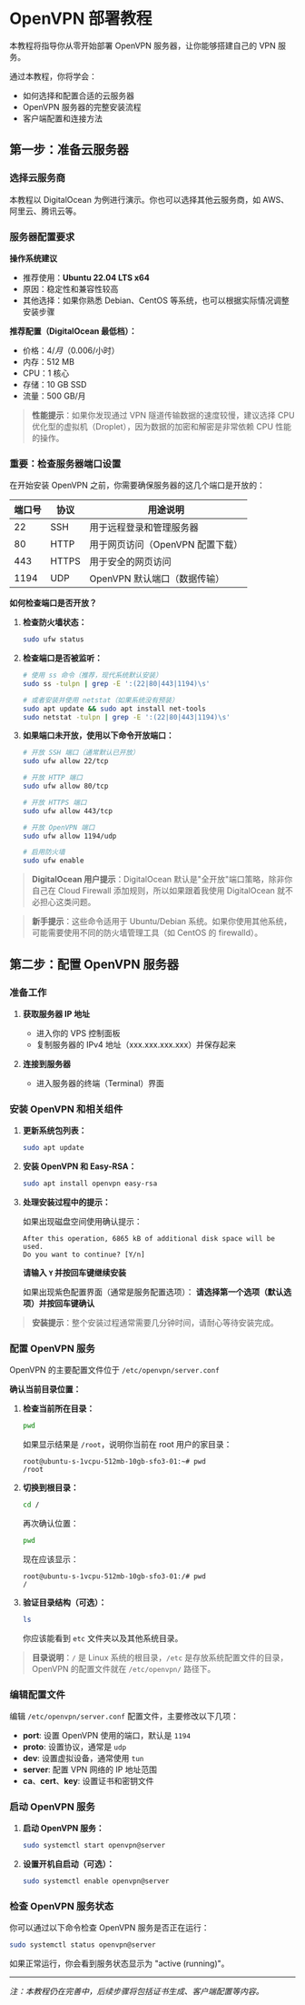 # OpenVPN 部署教程

本教程将指导你从零开始部署 OpenVPN 服务器，让你能够搭建自己的 VPN 服务。

通过本教程，你将学会：
- 如何选择和配置合适的云服务器
- OpenVPN 服务器的完整安装流程
- 客户端配置和连接方法

## 第一步：准备云服务器

### 选择云服务商
本教程以 DigitalOcean 为例进行演示。你也可以选择其他云服务商，如 AWS、阿里云、腾讯云等。

### 服务器配置要求

**操作系统建议**
- 推荐使用：**Ubuntu 22.04 LTS x64**
- 原因：稳定性和兼容性较高
- 其他选择：如果你熟悉 Debian、CentOS 等系统，也可以根据实际情况调整安装步骤

**推荐配置（DigitalOcean 最低档）：**
- 价格：$4/月（$0.006/小时）
- 内存：512 MB
- CPU：1 核心
- 存储：10 GB SSD
- 流量：500 GB/月

> **性能提示**：如果你发现通过 VPN 隧道传输数据的速度较慢，建议选择 CPU 优化型的虚拟机（Droplet），因为数据的加密和解密是非常依赖 CPU 性能的操作。

### 重要：检查服务器端口设置

在开始安装 OpenVPN 之前，你需要确保服务器的这几个端口是开放的：

| 端口号 | 协议 | 用途说明 |
|--------|------|----------|
| 22 | SSH | 用于远程登录和管理服务器 |
| 80 | HTTP | 用于网页访问（OpenVPN 配置下载） |
| 443 | HTTPS | 用于安全的网页访问 |
| 1194 | UDP | OpenVPN 默认端口（数据传输） |

**如何检查端口是否开放？**

1. **检查防火墙状态：**
   ```bash
   sudo ufw status
   ```

2. **检查端口是否被监听：**
   ```bash
   # 使用 ss 命令（推荐，现代系统默认安装）
   sudo ss -tulpn | grep -E ':(22|80|443|1194)\s'
   
   # 或者安装并使用 netstat（如果系统没有预装）
   sudo apt update && sudo apt install net-tools
   sudo netstat -tulpn | grep -E ':(22|80|443|1194)\s'
   ```

3. **如果端口未开放，使用以下命令开放端口：**
   ```bash
   # 开放 SSH 端口（通常默认已开放）
   sudo ufw allow 22/tcp
   
   # 开放 HTTP 端口
   sudo ufw allow 80/tcp
   
   # 开放 HTTPS 端口
   sudo ufw allow 443/tcp
   
   # 开放 OpenVPN 端口
   sudo ufw allow 1194/udp
   
   # 启用防火墙
   sudo ufw enable
   ```

> **DigitalOcean 用户提示**：DigitalOcean 默认是"全开放"端口策略，除非你自己在 Cloud Firewall 添加规则，所以如果跟着我使用 DigitalOcean 就不必担心这类问题。

> **新手提示**：这些命令适用于 Ubuntu/Debian 系统。如果你使用其他系统，可能需要使用不同的防火墙管理工具（如 CentOS 的 firewalld）。

## 第二步：配置 OpenVPN 服务器

### 准备工作

1. **获取服务器 IP 地址**
   - 进入你的 VPS 控制面板
   - 复制服务器的 IPv4 地址（xxx.xxx.xxx.xxx）并保存起来

2. **连接到服务器**
   - 进入服务器的终端（Terminal）界面

### 安装 OpenVPN 和相关组件

1. **更新系统包列表：**
   ```bash
   sudo apt update
   ```

2. **安装 OpenVPN 和 Easy-RSA：**
   ```bash
   sudo apt install openvpn easy-rsa
   ```

3. **处理安装过程中的提示：**
   
   如果出现磁盘空间使用确认提示：
   ```
   After this operation, 6865 kB of additional disk space will be used.
   Do you want to continue? [Y/n]
   ```
   **请输入 `Y` 并按回车键继续安装**

   如果出现紫色配置界面（通常是服务配置选项）：
   **请选择第一个选项（默认选项）并按回车键确认**

> **安装提示**：整个安装过程通常需要几分钟时间，请耐心等待安装完成。

### 配置 OpenVPN 服务

OpenVPN 的主要配置文件位于 `/etc/openvpn/server.conf`

**确认当前目录位置：**

1. **检查当前所在目录：**
   ```bash
   pwd
   ```
   
   如果显示结果是 `/root`，说明你当前在 root 用户的家目录：
   ```
   root@ubuntu-s-1vcpu-512mb-10gb-sfo3-01:~# pwd
   /root
   ```

2. **切换到根目录：**
   ```bash
   cd /
   ```
   
   再次确认位置：
   ```bash
   pwd
   ```
   
   现在应该显示：
   ```
   root@ubuntu-s-1vcpu-512mb-10gb-sfo3-01:/# pwd
   /
   ```

3. **验证目录结构（可选）：**
   ```bash
   ls
   ```
   
   你应该能看到 `etc` 文件夹以及其他系统目录。

> **目录说明**：`/` 是 Linux 系统的根目录，`/etc` 是存放系统配置文件的目录，OpenVPN 的配置文件就在 `/etc/openvpn/` 路径下。

### 编辑配置文件

编辑 `/etc/openvpn/server.conf` 配置文件，主要修改以下几项：

- **port**: 设置 OpenVPN 使用的端口，默认是 `1194`
- **proto**: 设置协议，通常是 `udp`
- **dev**: 设置虚拟设备，通常使用 `tun`
- **server**: 配置 VPN 网络的 IP 地址范围
- **ca**、**cert**、**key**: 设置证书和密钥文件

### 启动 OpenVPN 服务

1. **启动 OpenVPN 服务：**
   ```bash
   sudo systemctl start openvpn@server
   ```

2. **设置开机自启动（可选）：**
   ```bash
   sudo systemctl enable openvpn@server
   ```

### 检查 OpenVPN 服务状态

你可以通过以下命令检查 OpenVPN 服务是否正在运行：

```bash
sudo systemctl status openvpn@server
```

如果正常运行，你会看到服务状态显示为 "active (running)"。

---

*注：本教程仍在完善中，后续步骤将包括证书生成、客户端配置等内容。*
